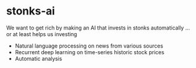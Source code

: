# stonks-ai
We want to get rich by making an AI that invests in stonks automatically
... or at least helps us investing

- Natural language processing on news from various sources
- Recurrent deep learning on time-series historic stock prices
- Automatic analysis 
